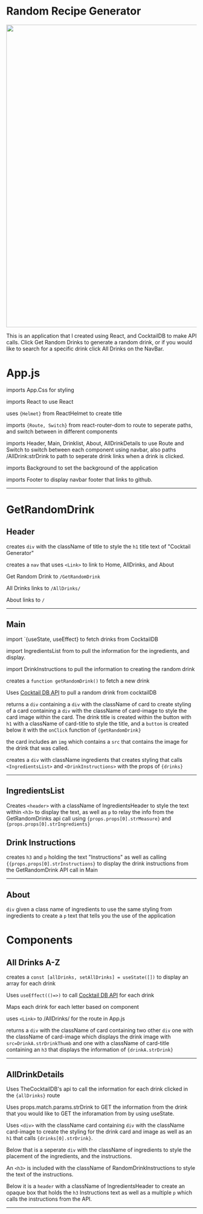 # Random Recipe Generator

<p>
<img src="./src/z.png" width="800">
</p>
This is an application that I created using React, and CocktailDB to make API calls. Click Get Random Drinks to generate a random drink, or if you would like to search for a specific drink click All Drinks on the NavBar.

# App.js

imports App.Css for styling

imports React to use React

uses `{Helmet}` from ReactHelmet to create title

imports `{Route, Switch}` from react-router-dom to route to seperate paths, and switch between in different components

imports Header, Main, Drinklist, About, AllDrinkDetails to use Route and Switch to switch between each component using navbar, also paths /AllDrink:strDrink to path to seperate drink links when a drink is clicked.

imports Background to set the background of the application

imports Footer to display navbar footer that links to github.

---

# GetRandomDrink

## Header

creates `div` with the className of title to style the `h1` title text of "Cocktail Generator"

creates a `nav` that uses `<Link>` to link to Home, AllDrinks, and About

Get Random Drink to `/GetRandomDrink`

All Drinks links to `/AllDrinks/`

About links to `/`

---

## Main

import `{useState, useEffect} to fetch drinks from CocktailDB

import IngredientsList from to pull the information for the ingredients, and display.

import DrinkInstructions to pull the information to creating the random drink

creates a `function getRandomDrink()` to fetch a new drink

Uses [Cocktail DB API](https://www.thecocktaildb.com/api/json/v1/1/random.php) to pull a random drink from cocktailDB

returns a `div` containing a `div` with the className of card to create styling of a card containing a `div` with the className of card-image to style the card image within the card. The drink title is created within the button with `h1` with a className of card-title to style the title, and a `button` is created below it with the `onClick` function of `{getRandomDrink}`

the card includes an `img` which contains a `src` that contains the image for the drink that was called.

creates a `div` with className ingredients that creates styling that calls `<IngredientsList>` and `<DrinkInstructions>` with the props of `{drinks}`

---

## IngredientsList

Creates `<header>` with a className of IngredientsHeader to style the text within `<h3>` to display the text, as well as `p` to relay the info from the GetRandomDrinks api call using `{props.props[0].strMeasure}` and `{props.props[0].strIngredients}`

## Drink Instructions

creates `h3` and `p` holding the text "Instructions" as well as calling `{{props.props[0].strInstructions}` to display the drink instructions from the GetRandomDrink API call in Main

---

## About

`div` given a class name of ingredients to use the same styling from ingredients to create a `p` text that tells you the use of the application

# Components

## All Drinks A-Z

creates a `const [allDrinks, setAllDrinks] = useState([])` to display an array for each drink

Uses `useEffect(()=>)` to call [Cocktail DB API](https://www.thecocktaildb.com/api.php) for each drink

Maps each drink for each letter based on component

uses `<Link>` to /AllDrinks/ for the route in App.js

returns a `div` with the className of card containing two other `div` one with the className of card-image which displays the drink image with `src=DrinkA.strDrinkThumb` and one with a className of card-title containing an `h3` that displays the information of `{drinkA.strDrink}`

---

## AllDrinkDetails

Uses TheCocktailDB's api to call the information for each drink clicked in the `{allDrinks}` route

Uses props.match.params.strDrink to GET the information from the drink that you would like to GET the inforamation from by using useState.

Uses `<div>` with the className card containing `div` with the className card-image to create the styling for the drink card and image as well as an `h1` that calls `{drinks[0].strDrink}`.

Below that is a seperate `div` with the className of ingredients to style the placement of the ingredients, and the instructions.

An `<h3>` is included with the className of RandomDrinkInstructions to style the text of the instructions.

Below it is a `header` with a className of IngredientsHeader to create an opaque box that holds the `h3` Instructions text as well as a multiple `p` which calls the instructions from the API.

---
